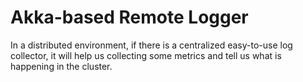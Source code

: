 # Akka-based Remote Logger

In a distributed environment, if there is a centralized easy-to-use log collector, it will help us collecting some metrics and tell us what is happening in the cluster.
